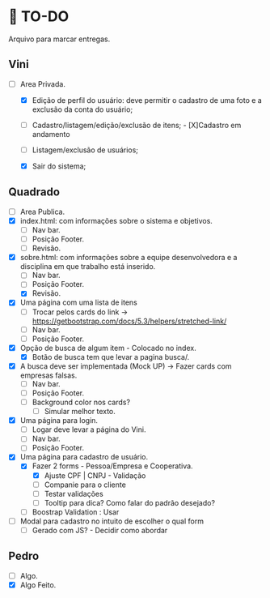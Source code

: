 # :scroll: TO-DO
Arquivo para marcar entregas.
## Vini
- [ ] Area Privada.
  - [X] Edição de perfil do usuário: deve permitir o cadastro de uma foto e a exclusão da conta do usuário;
  - [ ] Cadastro/listagem/edição/exclusão de itens;
         - [X]Cadastro em andamento
        
  - [ ] Listagem/exclusão de usuários;
  - [X] Sair do sistema;
 
## Quadrado
- [ ] Area Publica.
- [X] index.html: com informações sobre o sistema e objetivos.
  - [ ] Nav bar.
  - [ ] Posição Footer.
  - [ ] Revisão.
- [X] sobre.html: com informações sobre a equipe desenvolvedora e a disciplina em que trabalho está inserido.
  - [ ] Nav bar.
  - [ ] Posição Footer.
  - [X] Revisão.
- [X] Uma página com uma lista de itens
  - [ ] Trocar pelos cards do link -> https://getbootstrap.com/docs/5.3/helpers/stretched-link/
  - [ ] Nav bar.
  - [ ] Posição Footer.
- [X] Opção de busca de algum item - Colocado no index.
  - [X] Botão de busca tem que levar a pagina busca/.
- [X] A busca deve ser implementada (Mock UP) -> Fazer cards com empresas falsas.
  - [ ] Nav bar.
  - [ ] Posição Footer.
  - [ ] Background color nos cards?
    - [ ] Simular melhor texto.
- [X] Uma página para login.
  - [ ] Logar deve levar a página do Vini.
  - [ ] Nav bar.
  - [ ] Posição Footer.
- [X] Uma página para cadastro de usuário.
  - [X] Fazer 2 forms - Pessoa/Empresa e Cooperativa.
    - [X] Ajuste CPF | CNPJ - Validação
    - [ ] Companie para o cliente
    - [ ] Testar validações
    - [ ] Tooltip para dica? Como falar do padrão desejado?
  - [ ] Boostrap Validation : Usar
- [ ] Modal para cadastro no intuito de escolher o qual form
  - [ ] Gerado com JS? - Decidir como abordar

## Pedro
- [ ] Algo.
- [X] Algo Feito.
